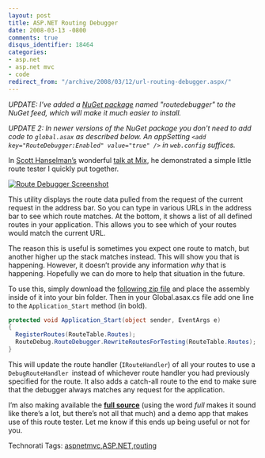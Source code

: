```yaml
---
layout: post
title: ASP.NET Routing Debugger
date: 2008-03-13 -0800
comments: true
disqus_identifier: 18464
categories:
- asp.net
- asp.net mvc
- code
redirect_from: "/archive/2008/03/12/url-routing-debugger.aspx/"
---
```


*UPDATE: I’ve added a [NuGet
package](http://haacked.com/archive/2010/10/06/introducing-nupack-package-manager.aspx)
named "routedebugger" to the NuGet feed, which will make it much easier
to install.*

*UPDATE 2: In newer versions of the NuGet package you don't need to add code to `global.asax` as described below. An appSetting `<add key="RouteDebugger:Enabled" value="true" />` in `web.config` suffices.*

In [Scott Hanselman’s](http://www.hanselman.com/blog/ "Scott Hanselman")
wonderful [talk at
Mix](http://sessions.visitmix.com/?selectedSearch=T22 "Developing ASP.NET MVC Applications Screencast"),
he demonstrated a simple little route tester I quickly put together.

[![Route Debugger
Screenshot](http://haacked.com/images/haacked_com/WindowsLiveWriter/UrlRoutingDebugger_EEBA/route-debugger-screenshot.png)](http://haacked.com/images/haacked_com/WindowsLiveWriter/UrlRoutingDebugger_EEBA/route-debugger-screenshot.png)

This utility displays the route data pulled from the request of the
current request in the address bar. So you can type in various URLs in
the address bar to see which route matches. At the bottom, it shows a
list of all defined routes in your application. This allows you to see
which of your routes would match the current URL.

The reason this is useful is sometimes you expect one route to match,
but another higher up the stack matches instead. This will show you that
is happening. However, it doesn’t provide any information *why* that is
happening. Hopefully we can do more to help that situation in the
future.

To use this, simply download the [following zip
file](http://code.haacked.com/mvc-1.0/RouteDebug-Binary.zip "RouteDebug.dll")
and place the assembly inside of it into your bin folder. Then in your
Global.asax.cs file add one line to the `Application_Start` method (in
bold).

```csharp
protected void Application_Start(object sender, EventArgs e)
{
  RegisterRoutes(RouteTable.Routes);
  RouteDebug.RouteDebugger.RewriteRoutesForTesting(RouteTable.Routes);
}
```

This will update the route handler (`IRouteHandler`) of all your routes
to use a `DebugRouteHandler `instead of whichever route handler you had
previously specified for the route. It also adds a catch-all route to
the end to make sure that the debugger always matches any request for
the application.

I’m also making available the [**full
source**](http://code.haacked.com/mvc-1.0/RouteTesterDemo.zip "Route Tester Demo")
(using the word *full* makes it sound like there’s a lot, but there’s
not all that much) and a demo app that makes use of this route tester.
Let me know if this ends up being useful or not for you.

Technorati Tags:
[aspnetmvc](http://technorati.com/tags/aspnetmvc),[ASP.NET](http://technorati.com/tags/ASP.NET),[routing](http://technorati.com/tags/routing)

